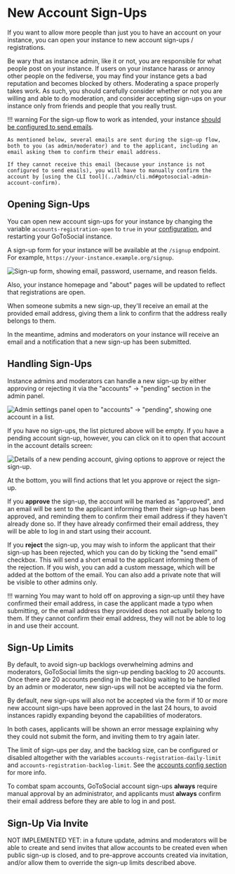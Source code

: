 # New Account Sign-Ups

If you want to allow more people than just you to have an account on your instance, you can open your instance to new account sign-ups / registrations.

Be wary that as instance admin, like it or not, you are responsible for what people post on your instance. If users on your instance harass or annoy other people on the fediverse, you may find your instance gets a bad reputation and becomes blocked by others. Moderating a space properly takes work. As such, you should carefully consider whether or not you are willing and able to do moderation, and consider accepting sign-ups on your instance only from friends and people that you really trust.

!!! warning
    For the sign-up flow to work as intended, your instance [should be configured to send emails](../configuration/smtp.md).
    
    As mentioned below, several emails are sent during the sign-up flow, both to you (as admin/moderator) and to the applicant, including an email asking them to confirm their email address.
    
    If they cannot receive this email (because your instance is not configured to send emails), you will have to manually confirm the account by [using the CLI tool](../admin/cli.md#gotosocial-admin-account-confirm).

## Opening Sign-Ups

You can open new account sign-ups for your instance by changing the variable `accounts-registration-open` to `true` in your [configuration](../configuration/accounts.md), and restarting your GoToSocial instance.

A sign-up form for your instance will be available at the `/signup` endpoint. For example, `https://your-instance.example.org/signup`.

![Sign-up form, showing email, password, username, and reason fields.](../public/signup-form.png)

Also, your instance homepage and "about" pages will be updated to reflect that registrations are open.

When someone submits a new sign-up, they'll receive an email at the provided email address, giving them a link to confirm that the address really belongs to them.

In the meantime, admins and moderators on your instance will receive an email and a notification that a new sign-up has been submitted.

## Handling Sign-Ups

Instance admins and moderators can handle a new sign-up by either approving or rejecting it via the "accounts" -> "pending" section in the admin panel.

![Admin settings panel open to "accounts" -> "pending", showing one account in a list.](../public/signup-pending.png)

If you have no sign-ups, the list pictured above will be empty. If you have a pending account sign-up, however, you can click on it to open that account in the account details screen:

![Details of a new pending account, giving options to approve or reject the sign-up.](../public/signup-account.png)

At the bottom, you will find actions that let you approve or reject the sign-up.

If you **approve** the sign-up, the account will be marked as "approved", and an email will be sent to the applicant informing them their sign-up has been approved, and reminding them to confirm their email address if they haven't already done so. If they have already confirmed their email address, they will be able to log in and start using their account.

If you **reject** the sign-up, you may wish to inform the applicant that their sign-up has been rejected, which you can do by ticking the "send email" checkbox. This will send a short email to the applicant informing them of the rejection. If you wish, you can add a custom message, which will be added at the bottom of the email. You can also add a private note that will be visible to other admins only.

!!! warning
    You may want to hold off on approving a sign-up until they have confirmed their email address, in case the applicant made a typo when submitting, or the email address they provided does not actually belong to them. If they cannot confirm their email address, they will not be able to log in and use their account.

## Sign-Up Limits

By default, to avoid sign-up backlogs overwhelming admins and moderators, GoToSocial limits the sign-up pending backlog to 20 accounts. Once there are 20 accounts pending in the backlog waiting to be handled by an admin or moderator, new sign-ups will not be accepted via the form.

By default, new sign-ups will also not be accepted via the form if 10 or more new account sign-ups have been approved in the last 24 hours, to avoid instances rapidly expanding beyond the capabilities of moderators.

In both cases, applicants will be shown an error message explaining why they could not submit the form, and inviting them to try again later.

The limit of sign-ups per day, and the backlog size, can be configured or disabled altogether with the variables `accounts-registration-daily-limit` and `accounts-registration-backlog-limit`. See the [accounts config section](../configuration/accounts.md) for more info.

To combat spam accounts, GoToSocial account sign-ups **always** require manual approval by an administrator, and applicants must **always** confirm their email address before they are able to log in and post.

## Sign-Up Via Invite

NOT IMPLEMENTED YET: in a future update, admins and moderators will be able to create and send invites that allow accounts to be created even when public sign-up is closed, and to pre-approve accounts created via invitation, and/or allow them to override the sign-up limits described above.
